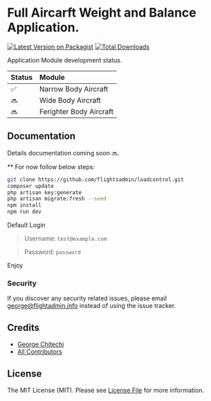 # Full Aircarft Weight and Balance Application.

[![Latest Version on Packagist](https://img.shields.io/packagist/v/flightsadmin/loadcontrol.svg?style=flat-square)](https://packagist.org/packages/flightsadmin/loadcontrol)
[![Total Downloads](https://img.shields.io/packagist/dt/flightsadmin/loadcontrol.svg?style=flat-square)](https://packagist.org/packages/flightsadmin/loadcontrol)

Application Module development status.

| Status | Module |
|:------ |:------|
| ✅ | Narrow Body Aircraft |
| 🔜 | Wide Body Aircraft |
| 🔜 | Ferighter Body Aircraft |

## Documentation

Details documentation coming soon 🔜.

** For now follow below steps:
``` bash
git clone https://github.com/flightsadmin/loadcontrol.git
composer update
php artisan key:generate
php artisan migrate:fresh --seed
npm install
npm run dev
```

Default Login

   > Username: `test@example.com`

   > Password: `password`

Enjoy

### Security

If you discover any security related issues, please email george@flightadmin.info instead of using the issue tracker.

## Credits

-   [George Chitechi](https://github.com/flightsadmin)
-   [All Contributors](../../contributors)

## License

The MIT License (MIT). Please see [License File](LICENSE.md) for more information.